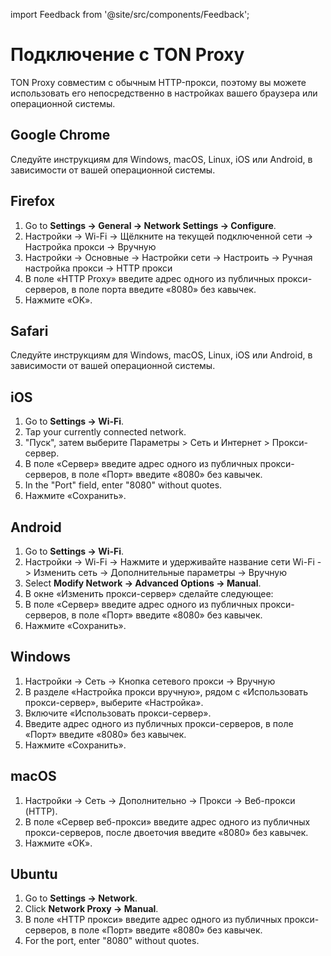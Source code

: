 import Feedback from '@site/src/components/Feedback';

# Подключение с TON Proxy

TON Proxy совместим с обычным HTTP-прокси, поэтому вы можете использовать его непосредственно в настройках вашего браузера или операционной системы.

## Google Chrome

Следуйте инструкциям для Windows, macOS, Linux, iOS или Android, в зависимости от вашей операционной системы.

## Firefox

1. Go to **Settings → General → Network Settings → Configure**.
2. Настройки -> Wi-Fi -> Щёлкните на текущей подключенной сети -> Настройка прокси -> Вручную
3. Настройки -> Основные -> Настройки сети -> Настроить -> Ручная настройка прокси -> HTTP прокси
4. В поле «HTTP Proxy» введите адрес одного из публичных прокси-серверов, в поле порта введите «8080» без кавычек.
5. Нажмите «OK».

## Safari

Следуйте инструкциям для Windows, macOS, Linux, iOS или Android, в зависимости от вашей операционной системы.

## iOS

1. Go to **Settings → Wi-Fi**.
2. Tap your currently connected network.
3. "Пуск", затем выберите Параметры > Сеть и Интернет > Прокси-сервер.
4. В поле «Сервер» введите адрес одного из публичных прокси-серверов, в поле «Порт» введите «8080» без кавычек.
5. In the "Port" field, enter "8080" without quotes.
6. Нажмите «Сохранить».

## Android

1. Go to **Settings → Wi-Fi**.
2. Настройки -> Wi-Fi -> Нажмите и удерживайте название сети Wi-Fi -> Изменить сеть -> Дополнительные параметры -> Вручную
3. Select **Modify Network → Advanced Options → Manual**.
4. В окне «Изменить прокси-сервер» сделайте следующее:
5. В поле «Сервер» введите адрес одного из публичных прокси-серверов, в поле «Порт» введите «8080» без кавычек.
6. Нажмите «Сохранить».

## Windows

1. Настройки -> Сеть -> Кнопка сетевого прокси -> Вручную
2. В разделе «Настройка прокси вручную», рядом с «Использовать прокси-сервер», выберите «Настройка».
3. Включите «Использовать прокси-сервер».
4. Введите адрес одного из публичных прокси-серверов, в поле «Порт» введите «8080» без кавычек.
5. Нажмите «Сохранить».

## macOS

1. Настройки -> Сеть -> Дополнительно -> Прокси -> Веб-прокси (HTTP).
2. В поле «Сервер веб-прокси» введите адрес одного из публичных прокси-серверов, после двоеточия введите «8080» без кавычек.
3. Нажмите «OK».

## Ubuntu

1. Go to **Settings → Network**.
2. Click **Network Proxy → Manual**.
3. В поле «HTTP прокси» введите адрес одного из публичных прокси-серверов, в поле «Порт» введите «8080» без кавычек.
4. For the port, enter "8080" without quotes.

<Feedback />

